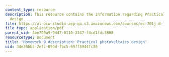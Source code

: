 ```yaml
---
content_type: resource
description: This resource contains the information regarding Practical photovoltaics
  design.
file: https://ol-ocw-studio-app-qa.s3.amazonaws.com/courses/ec-701j-d-lab-i-development-fall-2009/34e26bb52efc050dfbc569ff8944fc36_MITEC_701JF09_hw9.pdf
file_type: application/pdf
parent_uid: 4be700a9-9447-0110-2347-f4cd1fdc5880
resourcetype: Document
title: 'Homework 9 description: Practical photovoltaics design'
uid: 34e26bb5-2efc-050d-fbc5-69ff8944fc36
---
```


